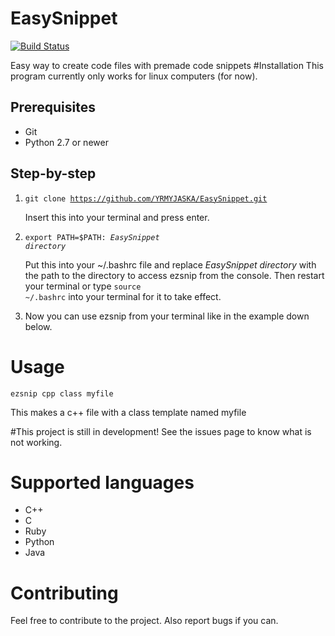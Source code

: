 # EasySnippet 
[![Build Status](https://travis-ci.com/YRMYJASKA/EasySnippet.svg?token=nmXsqUZD4nTpvKQmVwyc&branch=master)](https://travis-ci.com/YRMYJASKA/EasySnippet)

Easy way to create code files with premade code snippets
#Installation
This program currently only works for linux computers (for now).
## Prerequisites
* Git
* Python 2.7 or newer

## Step-by-step
1. <code>git clone https://github.com/YRMYJASKA/EasySnippet.git</code>

   Insert this into your terminal and press enter.
2. <code>export PATH=$PATH: *EasySnippet directory*</code>

   Put this into your ~/.bashrc file and replace  *EasySnippet directory* with the path to the directory to access ezsnip from the console. Then restart your terminal or type <code>source ~/.bashrc</code> into your terminal for it to take effect.
3. Now you can use ezsnip from your terminal like in the example down below. 

# Usage
<code>ezsnip cpp class myfile</code>

This makes a c++ file with a class template named myfile

#This project is still in development!
See the issues page to know what is not working.

# Supported languages

* C++
* C
* Ruby
* Python
* Java

# Contributing
Feel free to contribute to the project. Also report bugs if you can.

